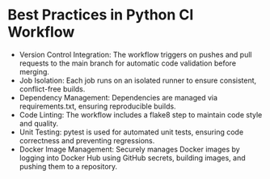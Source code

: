 # Best Practices in Python CI Workflow

* Version Control Integration: The workflow triggers on pushes and pull requests to the main branch for automatic code validation before merging.
* Job Isolation: Each job runs on an isolated runner to ensure consistent, conflict-free builds.
* Dependency Management: Dependencies are managed via requirements.txt, ensuring reproducible builds.
* Code Linting: The workflow includes a flake8 step to maintain code style and quality.
* Unit Testing: pytest is used for automated unit tests, ensuring code correctness and preventing regressions.
* Docker Image Management: Securely manages Docker images by logging into Docker Hub using GitHub secrets, building images, and pushing them to a repository.

